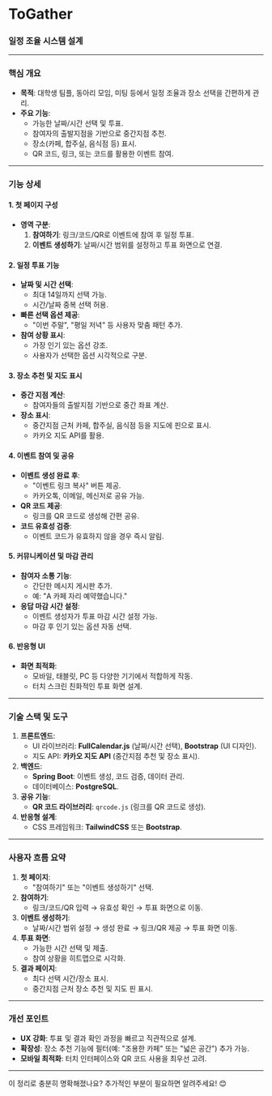 # ToGather

### **일정 조율 시스템 설계**

---

### **핵심 개요**
- **목적**: 대학생 팀플, 동아리 모임, 미팅 등에서 일정 조율과 장소 선택을 간편하게 관리.
- **주요 기능**:
  - 가능한 날짜/시간 선택 및 투표.
  - 참여자의 출발지점을 기반으로 중간지점 추천.
  - 장소(카페, 합주실, 음식점 등) 표시.
  - QR 코드, 링크, 또는 코드를 활용한 이벤트 참여.

---

### **기능 상세**

#### **1. 첫 페이지 구성**
- **영역 구분**: 
  1. **참여하기**: 링크/코드/QR로 이벤트에 참여 후 일정 투표.
  2. **이벤트 생성하기**: 날짜/시간 범위를 설정하고 투표 화면으로 연결.
  
#### **2. 일정 투표 기능**
- **날짜 및 시간 선택**:
  - 최대 14일까지 선택 가능.
  - 시간/날짜 중복 선택 허용.
- **빠른 선택 옵션 제공**:
  - "이번 주말", "평일 저녁" 등 사용자 맞춤 패턴 추가.
- **참여 상황 표시**:
  - 가장 인기 있는 옵션 강조.
  - 사용자가 선택한 옵션 시각적으로 구분.

#### **3. 장소 추천 및 지도 표시**
- **중간 지점 계산**:
  - 참여자들의 출발지점 기반으로 중간 좌표 계산.
- **장소 표시**:
  - 중간지점 근처 카페, 합주실, 음식점 등을 지도에 핀으로 표시.
  - 카카오 지도 API를 활용.

#### **4. 이벤트 참여 및 공유**
- **이벤트 생성 완료 후**:
  - "이벤트 링크 복사" 버튼 제공.
  - 카카오톡, 이메일, 메신저로 공유 가능.
- **QR 코드 제공**:
  - 링크를 QR 코드로 생성해 간편 공유.
- **코드 유효성 검증**:
  - 이벤트 코드가 유효하지 않을 경우 즉시 알림.

#### **5. 커뮤니케이션 및 마감 관리**
- **참여자 소통 기능**:
  - 간단한 메시지 게시판 추가.
  - 예: "A 카페 자리 예약했습니다."
- **응답 마감 시간 설정**:
  - 이벤트 생성자가 투표 마감 시간 설정 가능.
  - 마감 후 인기 있는 옵션 자동 선택.

#### **6. 반응형 UI**
- **화면 최적화**:
  - 모바일, 태블릿, PC 등 다양한 기기에서 적합하게 작동.
  - 터치 스크린 친화적인 투표 화면 설계.

---

### **기술 스택 및 도구**
1. **프론트엔드**:
   - UI 라이브러리: **FullCalendar.js** (날짜/시간 선택), **Bootstrap** (UI 디자인).
   - 지도 API: **카카오 지도 API** (중간지점 추천 및 장소 표시).
2. **백엔드**:
   - **Spring Boot**: 이벤트 생성, 코드 검증, 데이터 관리.
   - 데이터베이스: **PostgreSQL**.
3. **공유 기능**:
   - **QR 코드 라이브러리**: `qrcode.js` (링크를 QR 코드로 생성).
4. **반응형 설계**:
   - CSS 프레임워크: **TailwindCSS** 또는 **Bootstrap**.

---

### **사용자 흐름 요약**
1. **첫 페이지**:
   - "참여하기" 또는 "이벤트 생성하기" 선택.
2. **참여하기**:
   - 링크/코드/QR 입력 → 유효성 확인 → 투표 화면으로 이동.
3. **이벤트 생성하기**:
   - 날짜/시간 범위 설정 → 생성 완료 → 링크/QR 제공 → 투표 화면 이동.
4. **투표 화면**:
   - 가능한 시간 선택 및 제출.
   - 참여 상황을 히트맵으로 시각화.
5. **결과 페이지**:
   - 최다 선택 시간/장소 표시.
   - 중간지점 근처 장소 추천 및 지도 핀 표시.

---

### **개선 포인트**
- **UX 강화**: 투표 및 결과 확인 과정을 빠르고 직관적으로 설계.
- **확장성**: 장소 추천 기능에 필터(예: "조용한 카페" 또는 "넓은 공간") 추가 가능.
- **모바일 최적화**: 터치 인터페이스와 QR 코드 사용을 최우선 고려.

---

이 정리로 충분히 명확해졌나요? 추가적인 부분이 필요하면 알려주세요! 😊
